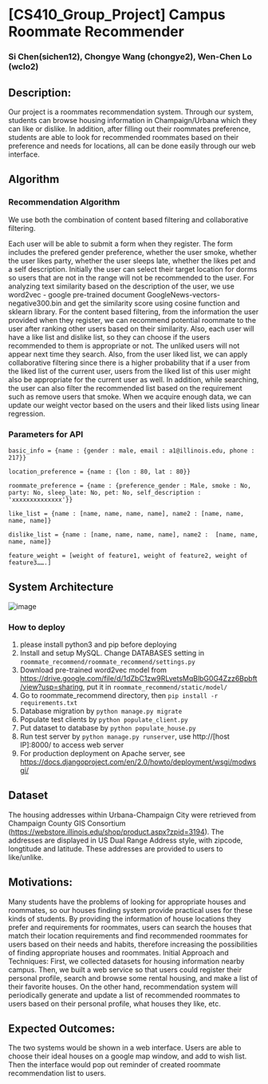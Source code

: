 # [CS410_Group_Project] Campus Roommate Recommender

### Si Chen(sichen12), Chongye Wang (chongye2), Wen-Chen Lo (wclo2)


## Description: 
Our project is a roommates recommendation system. Through our system, students can browse housing information in Champaign/Urbana which they can like or dislike. In addition, after filling out their roommates preference, students are able to look for recommended roommates based on their preference and needs for locations, all can be done easily through our web interface.

## Algorithm
### Recommendation Algorithm
We use both the combination of content based filtering and collaborative filtering.

Each user will be able to submit a form when they register. The form includes the prefered gender preference, whether the user smoke, whether the user likes party, whether the user sleeps late, whether the likes pet and a self description. Initially the user can select their target location for dorms so users that are not in the range will not be recommended to the user. For analyzing text similarity based on the description of the user, we use  word2vec - google pre-trained document GoogleNews-vectors-negative300.bin and get the similarity score using cosine function and sklearn library. For the content based filtering, from the information the user provided when they register, we can recommend potential roommate to the user after ranking other users based on their similarity. Also, each user will have a like list and dislike list, so they can choose if the users recommended to them is appropriate or not. The unliked users will not appear next time they search. Also,  from the user liked list, we can apply collaborative filtering since there is a higher probability that if a user from the liked list of the current user, users from the liked list of this user might also be appropriate for the current user as well. In addition, while searching, the user can also filter the recommended list based on the requirement such as remove users that smoke. When we acquire enough data, we can update our weight vector based on the users and their liked lists using linear regression.
### Parameters for API
```basic_info = {name : {gender : male, email : a1@illinois.edu, phone : 217}}```

```location_preference = {name : {lon : 80, lat : 80}}```

```roommate_preference = {name : {preference_gender : Male, smoke : No, party: No, sleep_late: No, pet: No, self_description : 'xxxxxxxxxxxxxx'}}```

```like_list = {name : [name, name, name, name], name2 : [name, name, name, name]}```

```dislike_list = {name : [name, name, name, name], name2 :  [name, name, name, name]}```

```feature_weight = [weight of feature1, weight of feature2, weight of feature3…….]```

## System Architecture
![image](https://github.com/ChongyeWang/CS410_Group_Project/blob/master/architecture.jpg)

### How to deploy
1. please install python3  and pip before deploying
2. Install and setup MySQL. Change DATABASES setting in ```roommate_recommend/roommate_recommend/settings.py```
3. Download pre-trained word2vec model from <https://drive.google.com/file/d/1dZbC1zw9RLvetsMqBlbG0G4Zzz6Bpbft/view?usp=sharing>, put it in ```roommate_recommend/static/model/```
4. Go to roommate_recommend directory, then ```pip install -r requirements.txt```
5. Database migration by ```python manage.py migrate```
6. Populate test clients by ```python populate_client.py```
7. Put dataset to database by ```python populate_house.py```
8. Run test server by ```python manage.py runserver```, use http://[host IP]:8000/ to access web server
9. For production deployment on Apache server, see <https://docs.djangoproject.com/en/2.0/howto/deployment/wsgi/modwsgi/>


## Dataset
The housing addresses within Urbana-Champaign City were retrieved from Champaign County GIS Consortium (<https://webstore.illinois.edu/shop/product.aspx?zpid=3194>). The addresses are displayed in US Dual Range Address style, with zipcode, longtitude and latitude. These addresses are provided to users to like/unlike.


## Motivations: 
Many students have the problems of looking for appropriate houses and roommates, so our houses finding system provide practical uses for these kinds of students. By providing the information of house locations they prefer and requirements for roommates, users can search the houses that match their location requirements and find recommended roommates for users based on their needs and habits, therefore increasing the possibilities of finding appropriate houses and roommates.
Initial Approach and Techniques:
First, we collected datasets for housing information nearby campus. Then, we built a web service so that users could register their personal profile, search and browse some rental housing, and make a list of their favorite houses. On the other hand, recommendation system will periodically generate and update a list of recommended roommates to users based on their personal profile, what houses they like, etc.
   
## Expected Outcomes: 
The two systems would be shown in a web interface. Users are able to choose their ideal houses on a google map window, and add to wish list. Then the interface would pop out reminder of created roommate recommendation list to users. 









